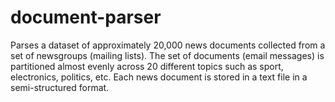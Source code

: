 # document-parser

Parses a dataset of approximately 20,000 news documents collected from a set of newsgroups (mailing lists). The set of documents (email messages) is partitioned almost evenly across 20 different topics such as sport, electronics, politics, etc. Each news document is stored in a text file in a semi-structured format.